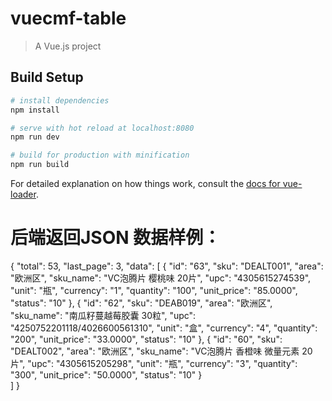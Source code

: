 # vuecmf-table

> A Vue.js project

## Build Setup

``` bash
# install dependencies
npm install

# serve with hot reload at localhost:8080
npm run dev

# build for production with minification
npm run build
```

For detailed explanation on how things work, consult the [docs for vue-loader](http://vuejs.github.io/vue-loader).

# 后端返回JSON 数据样例：
{
    "total": 53,
    "last_page": 3,
    "data": [
        {
            "id": "63",
            "sku": "DEALT001",
            "area": "欧洲区",
            "sku_name": "VC泡腾片 樱桃味 20片",
            "upc": "4305615274539",
            "unit": "瓶",
            "currency": "1",
            "quantity": "100",
            "unit_price": "85.0000",
            "status": "10"
        },
        {
            "id": "62",
            "sku": "DEAB019",
            "area": "欧洲区",
            "sku_name": "南瓜籽蔓越莓胶囊 30粒",
            "upc": "4250752201118/4026600561310",
            "unit": "盒",
            "currency": "4",
            "quantity": "200",
            "unit_price": "33.0000",
            "status": "10"
        },
        {
            "id": "60",
            "sku": "DEALT002",
            "area": "欧洲区",
            "sku_name": "VC泡腾片 香橙味 微量元素 20片",
            "upc": "4305615205298",
            "unit": "瓶",
            "currency": "3",
            "quantity": "300",
            "unit_price": "50.0000",
            "status": "10"
        }      
    ]
}
